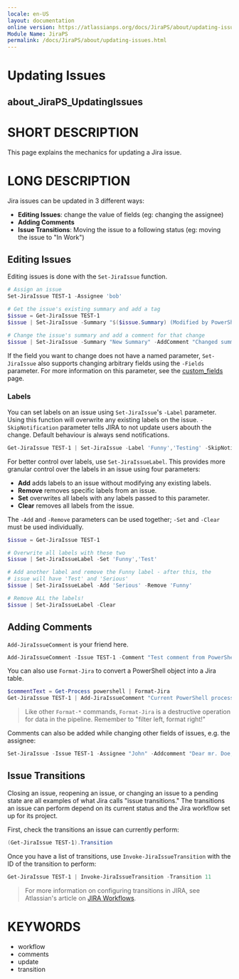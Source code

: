 ```yaml
---
locale: en-US
layout: documentation
online version: https://atlassianps.org/docs/JiraPS/about/updating-issues.html
Module Name: JiraPS
permalink: /docs/JiraPS/about/updating-issues.html
---
```

# Updating Issues

## about_JiraPS_UpdatingIssues

# SHORT DESCRIPTION

This page explains the mechanics for updating a Jira issue.

# LONG DESCRIPTION

Jira issues can be updated in 3 different ways:

- **Editing Issues**: change the value of fields (eg: changing the assignee)
- **Adding Comments**
- **Issue Transitions**: Moving the issue to a following status (eg: moving the issue to "In Work")

## Editing Issues

Editing issues is done with the `Set-JiraIssue` function.

```powershell
# Assign an issue
Set-JiraIssue TEST-1 -Assignee 'bob'

# Get the issue's existing summary and add a tag
$issue = Get-JiraIssue TEST-1
$issue | Set-JiraIssue -Summary "$($issue.Summary) (Modified by PowerShell)"

# Change the issue's summary and add a comment for that change
$issue | Set-JiraIssue -Summary "New Summary" -AddComment "Changed summary for testing"
```

If the field you want to change does not have a named parameter, `Set-JiraIssue` also supports changing arbitrary fields using the `-Fields` parameter.
For more information on this parameter, see the [custom_fields](https://atlassianps.org/docs/JiraPS/About/custom-fields.html) page.

### Labels

You can set labels on an issue using `Set-JiraIssue`'s `-Label` parameter.
Using this function will overwrite any existing labels on the issue.
`-SkipNotification` parameter tells JIRA to not update users abouth the change. Default behaviour is always send notifications.

```powershell
Get-JiraIssue TEST-1 | Set-JiraIssue -Label 'Funny','Testing' -SkipNotification
```

For better control over labels, use `Set-JiraIssueLabel`.
This provides more granular control over the labels in an issue using four parameters:

- **Add** adds labels to an issue without modifying any existing labels.
- **Remove** removes specific labels from an issue.
- **Set** overwrites all labels with any labels passed to this parameter.
- **Clear** removes all labels from the issue.

The `-Add` and `-Remove` parameters can be used together; `-Set` and `-Clear` must be used individually.

```powershell
$issue = Get-JiraIssue TEST-1

# Overwrite all labels with these two
$issue | Set-JiraIssueLabel -Set 'Funny','Test'

# Add another label and remove the Funny label - after this, the
# issue will have 'Test' and 'Serious'
$issue | Set-JiraIssueLabel -Add 'Serious' -Remove 'Funny'

# Remove ALL the labels!
$issue | Set-JiraIssueLabel -Clear
```

## Adding Comments

`Add-JiraIssueComment` is your friend here.

```powershell
Add-JiraIssueComment -Issue TEST-1 -Comment "Test comment from PowerShell"
```

You can also use `Format-Jira` to convert a PowerShell object into a Jira table.

```powershell
$commentText = Get-Process powershell | Format-Jira
Get-JiraIssue TEST-1 | Add-JiraIssueComment "Current PowerShell processes:\n$commentText"
```

> Like other `Format-*` commands, `Format-Jira` is a destructive operation for data in the pipeline.
> Remember to "filter left, format right!"

Comments can also be added while changing other fields of issues, e.g. the assignee:

```powershell
Set-JiraIssue -Issue TEST-1 -Assignee "John" -Addcomment "Dear mr. Doe, please review this issue.Thx"
```

## Issue Transitions

Closing an issue, reopening an issue, or changing an issue to a pending state are all examples of what Jira calls "issue transitions."
The transitions an issue can perform depend on its current status and the Jira workflow set up for its project.

First, check the transitions an issue can currently perform:

```powershell
(Get-JiraIssue TEST-1).Transition
```

Once you have a list of transitions, use `Invoke-JiraIssueTransition` with the ID of the transition to perform:

```powershell
Get-JiraIssue TEST-1 | Invoke-JiraIssueTransition -Transition 11
```

> For more information on configuring transitions in JIRA, see Atlassian's article on [JIRA Workflows](https://confluence.atlassian.com/adminjiraserver072/working-with-workflows-828787890.html).

# KEYWORDS

- workflow
- comments
- update
- transition
